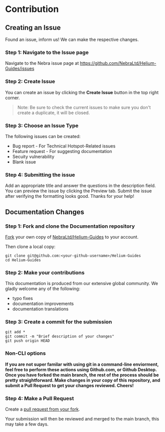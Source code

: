 # Contribution

## Creating an Issue

Found an issue, inform us! We can make the respective changes.

### Step 1: Navigate to the Issue page

Navigate to the Nebra issue page at https://github.com/NebraLtd/Helium-Guides/issues

### Step 2: Create Issue

You can create an issue by clicking the **Create Issue** button in the top right corner.

> Note: Be sure to check the current issues to make sure you don't create a duplicate, it will be closed.

### Step 3: Choose an Issue Type

The following issues can be created:

* Bug report - For Technical Hotspot-Related issues
* Feature request - For suggesting documentation
* Secuity vulnerability
* Blank issue

### Step 4: Submitting the issue

Add an appropriate title and answer the questions in the description field. You can preview the issue by clicking the Preview tab. Submit the issue after verifying the formatting looks good. Thanks for your help!

## Documentation Changes

### Step 1: Fork and clone the Documentation repository

[Fork](https://docs.github.com/en/github/getting-started-with-github/fork-a-repo) your own copy of [NebraLtd/Helium-Guides](https://github.com/NebraLtd/Helium-Guides) to your account.

Then clone a local copy:

```
git clone git@github.com:<your-github-username>/Helium-Guides
cd Helium-Guides
```

### Step 2: Make your contributions

This documentation is produced from our extensive global community. We gladly welcome any of the following:

* typo fixes
* documentation improvements
* documentation translations

### Step 3: Create a commit for the submission

```
git add *
git commit -m "Brief description of your changes"
git push origin HEAD
```

### Non-CLI options

**If you are not super familar with using git in a command-line enviorment, feel free to perform these actions using Github.com, or Github Desktop. Once you have forked the main branch, the rest of the process should be pretty straightforward. Make changes in your copy of this repository, and submit a Pull Request to get your changes reviewed. Cheers!**

### Step 4: Make a Pull Request

Create a [pull request from your fork](https://docs.github.com/en/github/collaborating-with-issues-and-pull-requests/creating-a-pull-request-from-a-fork).

Your submission will then be reviewed and merged to the main branch, this may take a few days.
